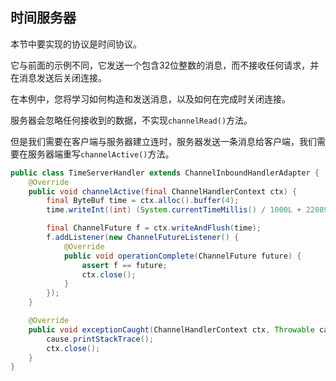 ## 时间服务器

本节中要实现的协议是时间协议。

它与前面的示例不同，它发送一个包含32位整数的消息，而不接收任何请求，并在消息发送后关闭连接。

在本例中，您将学习如何构造和发送消息，以及如何在完成时关闭连接。

服务器会忽略任何接收到的数据，不实现`channelRead()`方法。

但是我们需要在客户端与服务器建立连时，服务器发送一条消息给客户端，我们需要在服务器端重写`channelActive()`方法。

```java
public class TimeServerHandler extends ChannelInboundHandlerAdapter {
    @Override
    public void channelActive(final ChannelHandlerContext ctx) {
        final ByteBuf time = ctx.alloc().buffer(4);
        time.writeInt((int) (System.currentTimeMillis() / 1000L + 2208988800L));

        final ChannelFuture f = ctx.writeAndFlush(time);
        f.addListener(new ChannelFutureListener() {
            @Override
            public void operationComplete(ChannelFuture future) {
                assert f == future;
                ctx.close();
            }
        });
    }

    @Override
    public void exceptionCaught(ChannelHandlerContext ctx, Throwable cause) {
        cause.printStackTrace();
        ctx.close();
    }
}
```





